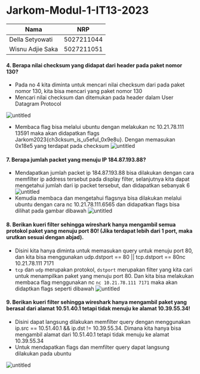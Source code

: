 # Jarkom-Modul-1-IT13-2023

|       Nama      | NRP        | 
| -----------     | :---------: 
| Della Setyowati | 5027211044 | 
| Wisnu Adjie Saka| 5027211051 | 

#### 4. Berapa nilai checksum yang didapat dari header pada paket nomor 130?
- Pada no 4 kita diminta untuk mencari nilai checksum dari pada paket nomor 130, kita bisa mencari yang paket nomor 130
- Mencari nilai checksum dan ditemukan pada header dalam User Datagram Protocol

![untitled](https://cdn.discordapp.com/attachments/901344920361656355/1154384396749651990/image.png)

- Membaca flag bisa melalui ubuntu dengan melakukan nc 10.21.78.111 13591 maka akan didapatkan flags Jarkom2023{ch3cksum_is_u5eful_0x9e8u}. Dengan memasukan 0x18e5 yang terdapat pada checksum 
![untitled](https://cdn.discordapp.com/attachments/901344920361656355/1154384442194931793/image.png)

#### 7. Berapa jumlah packet yang menuju IP 184.87.193.88?
- Mendapatkan jumlah packet ip 184.87.193.88 bisa dilakukan dengan cara memfilter ip address tersebut pada display filter, selanjutnya kita dapat mengetahui jumlah dari ip packet tersebut, dan didapatkan sebanyak 6
![untitled](https://cdn.discordapp.com/attachments/901344920361656355/1154390030589112451/image.png)
- Kemudia membaca dan mengetahui flagsnya bisa dilakukan melalui ubuntu dengan cara nc 10.21.78.111.6565 dan didapatkan flags bisa dilihat pada gambar dibawah
![untitled](https://cdn.discordapp.com/attachments/901344920361656355/1154390091058389002/image.png)

#### 8. Berikan kueri filter sehingga wireshark hanya mengambil semua protokol paket yang menuju port 80! (Jika terdapat lebih dari 1 port, maka urutkan sesuai dengan abjad).

- Disini kita hanya diminta untuk memasukan query untuk menuju port 80, dan kita bisa menggunakan udp.dstport == 80 || tcp.dstport == 80nc 10.21.78.111 7171
- ```tcp``` dan ```udp``` merupakan protokol, ```dstport``` merupakan filter yang kita cari untuk menampilkan paket yang menuju port 80. Dan kita bisa melakukan membaca flag menggunakan nc ```nc 10.21.78.111 7171``` maka akan didaptkan flags seperti dibawah ![untitled](https://cdn.discordapp.com/attachments/901344920361656355/1154391829802922014/image.png)

#### 9. Berikan kueri filter sehingga wireshark hanya mengambil paket yang berasal dari alamat 10.51.40.1 tetapi tidak menuju ke alamat 10.39.55.34!
- Disini dapat langsung dilakukan memfilter query dengan menggunakan ip.src == 10.51.40.1 && ip.dst != 10.39.55.34. Dimana kita hanya bisa mengambil alamat dari 10.51.40.1 tetapi tidak menuju ke alamat 10.39.55.34
- Untuk mendapatkan flags dan memfilter query dapat langsung dilakukan pada ubuntu 

![untitled](https://cdn.discordapp.com/attachments/901344920361656355/1154393256273125376/image.png)
